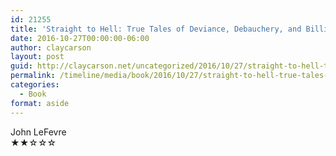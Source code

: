 ```yaml
---
id: 21255
title: 'Straight to Hell: True Tales of Deviance, Debauchery, and Billion-Dollar Deals'
date: 2016-10-27T00:00:00-06:00
author: claycarson
layout: post
guid: http://claycarson.net/uncategorized/2016/10/27/straight-to-hell-true-tales-of-deviance-debauchery-and-billion-dollar-deals/
permalink: /timeline/media/book/2016/10/27/straight-to-hell-true-tales-of-deviance-debauchery-and-billion-dollar-deals/
categories:
  - Book
format: aside
---
```

<div class="media-details"></div>

<div class="media-creator">John LeFevre</div>

<div class="media-rating">★★☆☆☆</div>